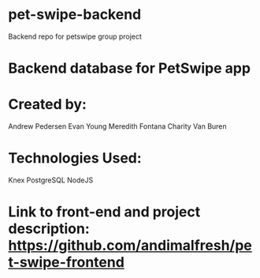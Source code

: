 # pet-swipe-backend
Backend repo for petswipe group project

# Backend database for PetSwipe app

# Created by: 
Andrew Pedersen
Evan Young
Meredith Fontana
Charity Van Buren

# Technologies Used:
Knex
PostgreSQL
NodeJS

# Link to front-end and project description: https://github.com/andimalfresh/pet-swipe-frontend
